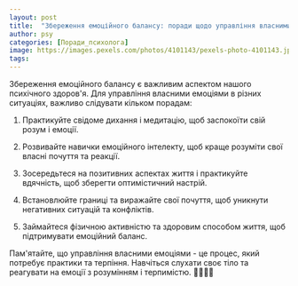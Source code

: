 ```yaml
---
layout: post
title:  "Збереження емоційного балансу: поради щодо управління власними емоціями в різних ситуаціях."
author: psy
categories: [Поради_психолога]
image: https://images.pexels.com/photos/4101143/pexels-photo-4101143.jpeg?auto=compress&cs=tinysrgb&fit=crop&h=627&w=1200
tags: 
---
```


Збереження емоційного балансу є важливим аспектом нашого психічного здоров'я. Для управління власними емоціями в різних ситуаціях, важливо слідувати кільком порадам:

1. Практикуйте свідоме дихання і медитацію, щоб заспокоїти свій розум і емоції.

2. Розвивайте навички емоційного інтелекту, щоб краще розуміти свої власні почуття та реакції.

3. Зосередьтеся на позитивних аспектах життя і практикуйте вдячність, щоб зберегти оптимістичний настрій.

4. Встановлюйте границі та виражайте свої почуття, щоб уникнути негативних ситуацій та конфліктів.

5. Займайтеся фізичною активністю та здоровим способом життя, щоб підтримувати емоційний баланс.

Пам'ятайте, що управління власними емоціями - це процес, який потребує практики та терпіння. Навчіться слухати своє тіло та реагувати на емоції з розумінням і терпимістю. 🌿🧘‍♂️🌞


